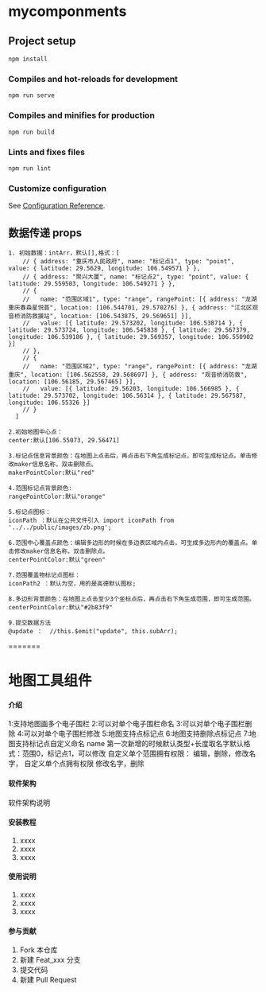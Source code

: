 
# mycomponments

## Project setup
```
npm install
```

### Compiles and hot-reloads for development
```
npm run serve
```

### Compiles and minifies for production
```
npm run build
```

### Lints and fixes files
```
npm run lint
```

### Customize configuration
See [Configuration Reference](https://cli.vuejs.org/config/).

## 数据传递 props
    1. 初始数据：intArr，默认[],格式：[
        // { address: "重庆市人民政府", name: "标记点1", type: "point", value: { latitude: 29.5629, longitude: 106.549571 } },
        // { address: "聚兴大厦", name: "标记点2", type: "point", value: { latitude: 29.559503, longitude: 106.549271 } },
        // {
        //   name: "范围区域1", type: "range", rangePoint: [{ address: "龙湖重庆春森星悦荟", location: [106.544701, 29.570276] }, { address: "江北区观音桥消防救援站", location: [106.543875, 29.569651] }],
        //   value: [{ latitude: 29.573202, longitude: 106.538714 }, { latitude: 29.573724, longitude: 106.545838 }, { latitude: 29.567379, longitude: 106.539186 }, { latitude: 29.569357, longitude: 106.550902 }]
        // },
        // {
        //   name: "范围区域2", type: "range", rangePoint: [{ address: "龙湖重庆", location: [106.562558, 29.568697] }, { address: "观音桥消防救", location: [106.56185, 29.567465] }],
        //   value: [{ latitude: 29.56203, longitude: 106.566985 }, { latitude: 29.573702, longitude: 106.56314 }, { latitude: 29.567587, longitude: 106.55326 }]
        // }
      ]

    2.初始地图中心点：
    center:默认[106.55073, 29.56471]

    3.标记点信息背景颜色：在地图上点击后，再点击右下角生成标记点，即可生成标记点。单击修改maker信息名称，双击删除点。
    makerPointColor:默认"red"

    4.范围标记点背景颜色:
    rangePointColor:默认"orange"

    5.标记点图标：
    iconPath ：默认在公共文件引入 import iconPath from '../../public/images/zb.png';

    6.范围中心覆盖点颜色：编辑多边形的时候在多边表区域内点击，可生成多边形内的覆盖点。单击修改maker信息名称，双击删除点。
    centerPointColor:默认"green"

    7.范围覆盖物标记点图标：
    iconPath2 ：默认为空，用的是高德默认图标;

    8.多边形背景颜色：在地图上点击至少3个坐标点后，再点击右下角生成范围，即可生成范围。
    centerPointColor:默认"#2b83f9"
   
    9.提交数据方法
    @update ：  //this.$emit("update", this.subArr);
=======
# 地图工具组件

#### 介绍
1:支持地图画多个电子围栏
2:可以对单个电子围栏命名
3:可以对单个电子围栏删除
4:可以对单个电子围栏修改
5:地图支持点标记点
6:地图支持删除点标记点
7:地图支持标记点自定义命名
name 第一次新增的时候默认类型+长度取名字默认格式：范围0，标记点1，可以修改
自定义单个范围拥有权限：
  编辑，删除，修改名字，
自定义单个点拥有权限
      修改名字，删除

#### 软件架构
软件架构说明


#### 安装教程

1.  xxxx
2.  xxxx
3.  xxxx

#### 使用说明

1.  xxxx
2.  xxxx
3.  xxxx

#### 参与贡献

1.  Fork 本仓库
2.  新建 Feat_xxx 分支
3.  提交代码
4.  新建 Pull Request



